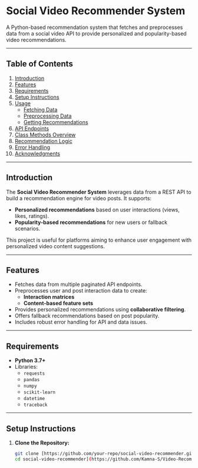 # Social Video Recommender System

A Python-based recommendation system that fetches and preprocesses data from a social video API to provide personalized and popularity-based video recommendations.

---

## Table of Contents

1. [Introduction](#introduction)
2. [Features](#features)
3. [Requirements](#requirements)
4. [Setup Instructions](#setup-instructions)
5. [Usage](#usage)
    - [Fetching Data](#fetching-data)
    - [Preprocessing Data](#preprocessing-data)
    - [Getting Recommendations](#getting-recommendations)
6. [API Endpoints](#api-endpoints)
7. [Class Methods Overview](#class-methods-overview)
8. [Recommendation Logic](#recommendation-logic)
9. [Error Handling](#error-handling)
10. [Acknowledgments](#acknowledgments)

---

## Introduction

The **Social Video Recommender System** leverages data from a REST API to build a recommendation engine for video posts. It supports:
- **Personalized recommendations** based on user interactions (views, likes, ratings).
- **Popularity-based recommendations** for new users or fallback scenarios.

This project is useful for platforms aiming to enhance user engagement with personalized video content suggestions.

---

## Features

- Fetches data from multiple paginated API endpoints.
- Preprocesses user and post interaction data to create:
  - **Interaction matrices**
  - **Content-based feature sets**
- Provides personalized recommendations using **collaborative filtering**.
- Offers fallback recommendations based on post popularity.
- Includes robust error handling for API and data issues.

---

## Requirements

- **Python 3.7+**
- Libraries:
  - `requests`
  - `pandas`
  - `numpy`
  - `scikit-learn`
  - `datetime`
  - `traceback`

---

## Setup Instructions

1. **Clone the Repository:**
   ```bash
   git clone [https://github.com/your-repo/social-video-recommender.git
   cd social-video-recommender](https://github.com/Kamna-S/Video-Recommendation-Algorithm-Assignment.git)
